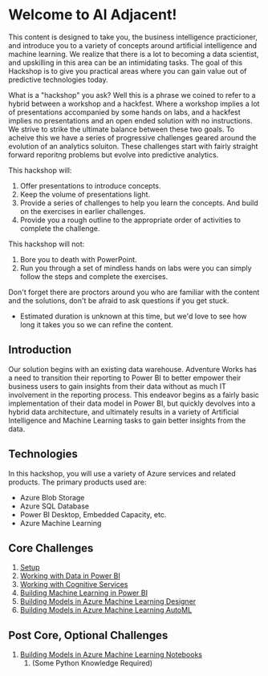 # Welcome to AI Adjacent!

This content is designed to take you, the business intelligence practicioner, and introduce you to a variety of concepts around artificial intelligence and machine learning.  We realize that there is a lot to becoming a data scientist, and upskilling in this area can be an intimidating tasks.  The goal of this Hackshop is to give you practical areas where you can gain value out of predictive technologies today.  

What is a "hackshop" you ask?  Well this is a phrase we coined to refer to a hybrid between a workshop and a hackfest.  Where a workshop implies a lot of presentations accompanied by some hands on labs, and a hackfest implies no presentations and an open ended solution with no instructions.  We strive to strike the ultimate balance between these two goals.  To acheive this we have a series of progressive challenges geared around the evolution of an analytics soluiton.  These challenges start with fairly straight forward reporitng problems but evolve into predictive analytics.

This hackshop will:
1. Offer presentations to introduce concepts.
1. Keep the volume of presentations light.
1. Provide a series of challenges to help you learn the concepts.  And build on the exercises in earlier challenges.
1. Provide you a rough outline to the appropriate order of activities to complete the challenge.

This hackshop will not:
1. Bore you to death with PowerPoint.
1. Run you through a set of mindless hands on labs were you can simply follow the steps and complete the exercises.

Don't forget there are proctors around you who are familiar with the content and the solutions, don't be afraid to ask questions if you get stuck.

- Estimated duration is unknown at this time, but we'd love to see how long it takes you so we can refine the content.

## **Introduction**

Our solution begins with an existing data warehouse.  Adventure Works has a need to transition their reporting to Power BI to better empower their business users to gain insights from their data without as much IT involvement in the reporting process. This endeavor begins as a fairly basic implementation of their data model in Power BI, but quickly devolves into a hybrid data architecture, and ultimately results in a variety of Artificial Intelligence and Machine Learning tasks to gain better insights from the data.  

## Technologies

In this hackshop, you will use a variety of Azure services and related products.  The primary products used are:
*   Azure Blob Storage
*   Azure SQL Database
*   Power BI Desktop, Embedded Capacity, etc.
*   Azure Machine Learning

## Core Challenges

1.  [Setup](./Student/01-Setup.md)
1.  [Working with Data in Power BI](./Student/02-Dataflows.md)
1.  [Working with Cognitive Services](./Student/03-CognitiveServices.md)
1.  [Building Machine Learning in Power BI](./Student/04-PowerBIAutoML.md)
1.  [Building Models in Azure Machine Learning Designer](./Student/05-AMLDesigner.md)
1.  [Building Models in Azure Machine Learning AutoML](./Student/06-AMLAutoML.md)

## Post Core, Optional Challenges
1.  [Building Models in Azure Machine Learning Notebooks](./Student/07-AMLNotebooks.md) 
    1.  (Some Python Knowledge Required)